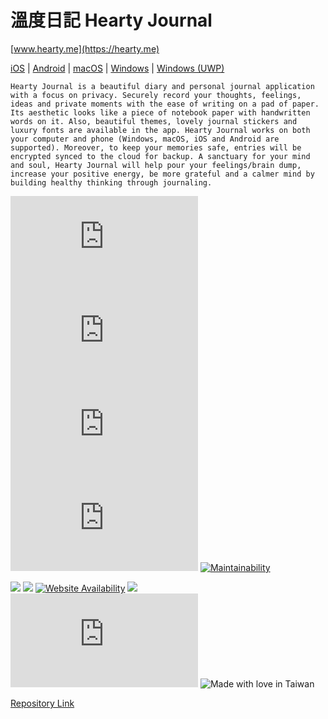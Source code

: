 # 溫度日記 Hearty Journal

[www.hearty.me](https://hearty.me)


[iOS](https://hearty.app/ios) | 
[Android](https://goo.gl/mFdkgx) | 
[macOS](https://bitly.com/3ryQ30W) | 
[Windows](https://d.hearty.app/win/edge.x64/%E6%BA%AB%E5%BA%A6%E6%97%A5%E8%A8%98.exe) | 
[Windows (UWP)](https://api.hearty.app/uwp) 

```
Hearty Journal is a beautiful diary and personal journal application with a focus on privacy. Securely record your thoughts, feelings, ideas and private moments with the ease of writing on a pad of paper. Its aesthetic looks like a piece of notebook paper with handwritten words on it. Also, beautiful themes, lovely journal stickers and luxury fonts are available in the app. Hearty Journal works on both your computer and phone (Windows, macOS, iOS and Android are supported). Moreover, to keep your memories safe, entries will be encrypted synced to the cloud for backup. A sanctuary for your mind and soul, Hearty Journal will help pour your feelings/brain dump, increase your positive energy, be more grateful and a calmer mind by building healthy thinking through journaling.
```


[![Hits-of-Code](https://hitsofcode.com/github/chennien/hearty.me)](https://hitsofcode.com/view/github.com/chennien/hearty.me) 
![](https://img.shields.io/github/repo-size/chennien/hearty.me?style=flat-square) 
![](https://img.shields.io/github/v/release/chennien/hearty.me?style=flat-square) 
![](https://img.shields.io/github/last-commit/chennien/hearty.me?style=flat-square) 
[![Maintainability](https://api.codeclimate.com/v1/badges/641920bd11652ab77ebe/maintainability)](https://codeclimate.com/github/chennien/hearty.me/maintainability) 

[![](https://data.jsdelivr.com/v1/package/gh/chennien/hearty.me/badge?style=rounded)](https://www.jsdelivr.com/package/gh/chennien/hearty.me) 
![](https://img.shields.io/uptimerobot/ratio/m777698945-9e2895088e10e3ca165117c3?style=flat-square) 
[![Website Availability](https://www.sixnines.io/b/954d?style=flat)](https://www.sixnines.io/h/954d) 
![](https://img.shields.io/security-headers?style=flat-square&url=https%3A%2F%2Fhearty.me?style=flat-square) 
![](https://img.shields.io/hsts/preload/hearty.me?style=flat-square) 
![Made with love in Taiwan](https://madewithlove.vercel.app/tw?heart=true&template=flat-square) 


[Repository Link](https://git.io/JvNvX)